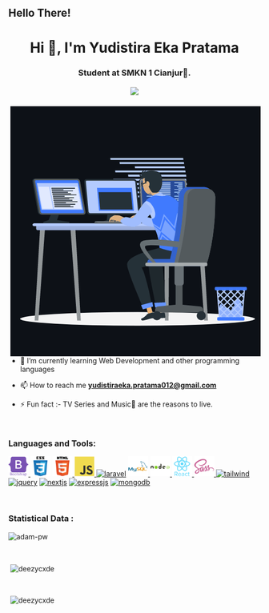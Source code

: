 ## Hello There! 

<h1 align="center">Hi 👋, I'm Yudistira Eka Pratama</h1>
<h3 align="center">Student at SMKN 1 Cianjur🌟.</h3>
<h4 align="center"><img src="https://page-views.glitch.me/badge?page_id=deezycxde" /></h4>

<p><img align="right" src="https://github.com/deezycxde/deezycxde/blob/main/animation_500_kxa883sd.gif" alt="deezycxde" /></p>



- 🌱 I’m currently learning Web Development and other programming languages

- 📫 How to reach me **yudistiraeka.pratama012@gmail.com**

- ⚡ Fun fact :- TV Series and Music🎵 are the reasons to live.

<br>

<h3 align="left">Languages and Tools:</h3>
<p align="left"> 
    <a href="https://getbootstrap.com" target="_blank" rel="noreferrer">
    <img src="https://raw.githubusercontent.com/devicons/devicon/master/icons/bootstrap/bootstrap-plain-wordmark.svg"
      alt="bootstrap" width="40" height="40" /> </a>
      <img src="https://raw.githubusercontent.com/devicons/devicon/master/icons/css3/css3-original-wordmark.svg" alt="css3"
      width="40" height="40" /> </a> <a href="https://www.w3.org/html/" target="_blank" rel="noreferrer"> <img
      src="https://raw.githubusercontent.com/devicons/devicon/master/icons/html5/html5-original-wordmark.svg"
      alt="html5" width="40" height="40" /> </a>
      <a href="https://developer.mozilla.org/en-US/docs/Web/JavaScript" target="_blank"
      rel="noreferrer"> 
      <img src="https://raw.githubusercontent.com/devicons/devicon/master/icons/javascript/javascript-original.svg"
      alt="javascript" width="40" height="40" /> </a>
      <a href="https://laravel.com"><img src="https://cdn.jsdelivr.net/gh/devicons/devicon/icons/laravel/laravel-plain.svg" width="40" height="40"                 alt="laravel" /></a>
      <a href="https://www.mysql.com/" target="_blank" rel="noreferrer"> <img
      src="https://raw.githubusercontent.com/devicons/devicon/master/icons/mysql/mysql-original-wordmark.svg"
      alt="mysql" width="40" height="40" /> </a> </a> <a href="https://nodejs.org" target="_blank" rel="noreferrer"> <img
      src="https://raw.githubusercontent.com/devicons/devicon/master/icons/nodejs/nodejs-original-wordmark.svg"
      alt="nodejs" width="40" height="40" /> </a> 
      <a href="https://reactjs.org/" target="_blank" rel="noreferrer"> <img
      src="https://raw.githubusercontent.com/devicons/devicon/master/icons/react/react-original-wordmark.svg"
      alt="react" width="40" height="40" /> </a> <a href="https://sass-lang.com" target="_blank" rel="noreferrer"> <img
      src="https://raw.githubusercontent.com/devicons/devicon/master/icons/sass/sass-original.svg" alt="sass" width="40"
      height="40" /> </a>
      <a href="https://tailwindcss.com"><img src="https://cdn.jsdelivr.net/gh/devicons/devicon/icons/tailwindcss/tailwindcss-plain.svg"                              width="40" height="40" alt="tailwind" /></a>
      <a href="https://jquery.com"><img src="https://cdn.jsdelivr.net/gh/devicons/devicon/icons/jquery/jquery-original-wordmark.svg" 
      width="40" height="40" alt="jquery"/></a>
      <a href="https://nextjs.org"><img src="https://cdn.jsdelivr.net/gh/devicons/devicon/icons/nextjs/nextjs-original-wordmark.svg"
      width="40" height="40" alt="nextjs" /></a>
      <a href="https://expressjs.org"><img src="https://cdn.jsdelivr.net/gh/devicons/devicon/icons/express/express-original-wordmark.svg"
      width="40" height="40" alt="expressjs" /></a>
      <a href="https://mongodb.com"><img src="https://cdn.jsdelivr.net/gh/devicons/devicon/icons/mongodb/mongodb-original.svg"
      width="40" height="40" alt="mongodb" /></a>
      </p>
<br>

<h3>Statistical Data :</h3>
<p><img align="center"
    src="https://github-readme-stats.vercel.app/api/top-langs?username=deezycxde&show_icons=true&locale=en&bg_color=0d1117&text_color=ffffff&layout=compact"
    alt="adam-pw" 
    bg_color=#808080/></p>

<br>

<p>&nbsp;<img align="center" src="https://github-readme-stats.vercel.app/api?username=deezycxde&show_icons=true&locale=en&bg_color=0d1117&text_color=ffffff"
    alt="deezycxde" /></p>
<br>

<p>&nbsp;<img align="center" src="http://github-readme-streak-stats.herokuapp.com?user=deezycxde&theme=dark-smoky&date_format=j%20M%5B%20Y%5D" alt="deezycxde"></p>
